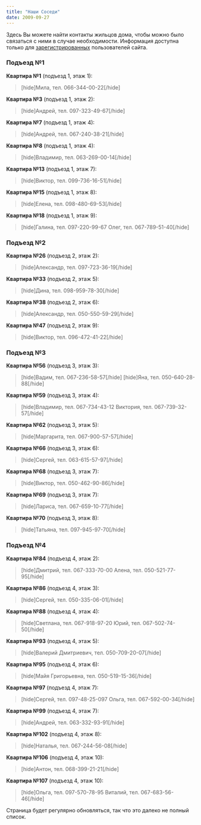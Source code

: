 ```yaml
---
title: "Наши Соседи"
date: 2009-09-27
---
```


Здесь Вы можете найти контакты жильцов дома, чтобы можно было связаться с ними в случае необходимости. Информация доступна только для [зарегистрированных](http://shevchenko4a.brovary.org/wp-admin/) пользователей сайта.

### Подъезд №1

**Квартира №1** (подъезд 1, этаж 1):

> \[hide\]Мила, тел. 066-344-00-22\[/hide\]

**Квартира №3** (подъезд 1, этаж 2):

> \[hide\]Андрей, тел. 097-323-49-67\[/hide\]

**Квартира №7** (подъезд 1, этаж 4):

> \[hide\]Андрей, тел. 067-240-38-21\[/hide\]

**Квартира №8** (подъезд 1, этаж 4):

> \[hide\]Владимир, тел. 063-269-00-14\[/hide\]

**Квартира №13** (подъезд 1, этаж 7):

> \[hide\]Виктор, тел. 099-736-16-51\[/hide\]

**Квартира №15** (подъезд 1, этаж 8):

> \[hide\]Елена, тел. 098-480-69-53\[/hide\]

**Квартира №18** (подъезд 1, этаж 9):

> \[hide\]Галина, тел. 097-220-99-67 Олег, тел. 067-789-51-40\[/hide\]

### Подъезд №2

**Квартира №26** (подъезд 2, этаж 2):

> \[hide\]Александр, тел. 097-723-36-19\[/hide\]

**Квартира №33** (подъезд 2, этаж 5):

> \[hide\]Дина, тел. 098-959-78-30\[/hide\]

**Квартира №38** (подъезд 2, этаж 6):

> \[hide\]Александр, тел. 050-550-59-29\[/hide\]

**Квартира №47** (подъезд 2, этаж 9):

> \[hide\]Виктор, тел. 096-472-41-22\[/hide\]

### Подъезд №3

**Квартира №56** (подъезд 3, этаж 3):

> \[hide\]Вадим, тел. 067-236-58-57\[/hide\] \[hide\]Яна, тел. 050-640-28-88\[/hide\]

**Квартира №59** (подъезд 3, этаж 4):

> \[hide\]Владимир, тел. 067-734-43-12 Виктория, тел. 067-739-32-57\[/hide\]

**Квартира №62** (подъезд 3, этаж 5):

> \[hide\]Маргарита, тел. 067-900-57-57\[/hide\]

**Квартира №66** (подъезд 3, этаж 6):

> \[hide\]Сергей, тел. 063-615-57-97\[/hide\]

**Квартира №68** (подъезд 3, этаж 7):

> \[hide\]Виктор, тел. 050-462-90-86\[/hide\]

**Квартира №69** (подъезд 3, этаж 7):

> \[hide\]Лариса, тел. 067-659-10-77\[/hide\]

**Квартира №70** (подъезд 3, этаж 8):

> \[hide\]Татьяна, тел. 097-945-97-70\[/hide\]

### Подъезд №4

**Квартира №84** (подъезд 4, этаж 2):

> \[hide\]Дмитрий, тел. 067-333-70-00 Алена, тел. 050-521-77-95\[/hide\]

**Квартира №86** (подъезд 4, этаж 3):

> \[hide\]Сергей, тел. 050-335-06-01\[/hide\]

**Квартира №88** (подъезд 4, этаж 4):

> \[hide\]Светлана, тел. 067-918-97-20 Юрий, тел. 067-502-74-50\[/hide\]

**Квартира №93** (подъезд 4, этаж 5):

> \[hide\]Валерий Дмитриевич, тел. 050-709-20-07\[/hide\]

**Квартира №95** (подъезд 4, этаж 6):

> \[hide\]Майя Григорьевна, тел. 050-519-15-36\[/hide\]

**Квартира №97** (подъезд 4, этаж 7):

> \[hide\]Сергей, тел. 097-48-25-097 Ольга, тел. 067-592-00-34\[/hide\]

**Квартира №99** (подъезд 4, этаж 7):

> \[hide\]Андрей, тел. 063-332-93-91\[/hide\]

**Квартира №102** (подъезд 4, этаж 8):

> \[hide\]Наталья, тел. 067-244-56-08\[/hide\]

**Квартира №106** (подъезд 4, этаж 10):

> \[hide\]Антон, тел. 068-399-21-21\[/hide\]

**Квартира №107** (подъезд 4, этаж 10):

> \[hide\]Ольга, тел. 097-570-78-95 Виталий, тел. 067-683-56-46\[/hide\]

Страница будет регулярно обновляться, так что это далеко не полный список.

